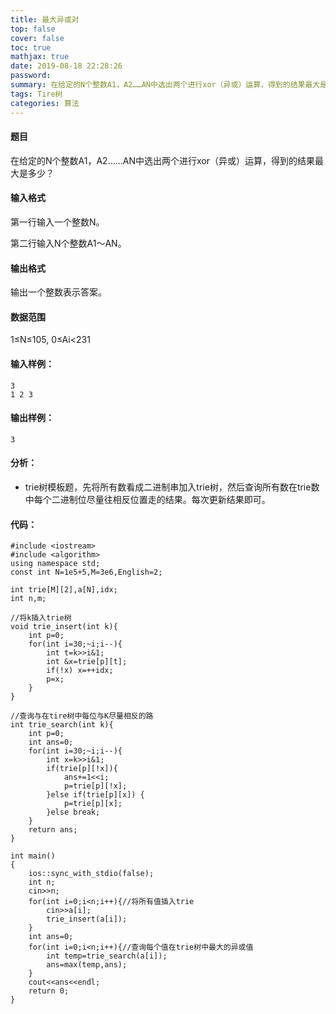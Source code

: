 ```yaml
---
title: 最大异或对
top: false
cover: false
toc: true
mathjax: true
date: 2019-08-18 22:28:26
password:
summary: 在给定的N个整数A1，A2……AN中选出两个进行xor（异或）运算，得到的结果最大是多少？
tags: Tire树
categories: 算法
---
```


#### 题目
在给定的N个整数A1，A2……AN中选出两个进行xor（异或）运算，得到的结果最大是多少？

#### 输入格式
第一行输入一个整数N。

第二行输入N个整数A1～AN。

#### 输出格式
输出一个整数表示答案。

#### 数据范围
1≤N≤105,
0≤Ai<231
#### 输入样例：

    3
    1 2 3

#### 输出样例：

    3

#### 分析：

 - trie树模板题，先将所有数看成二进制串加入trie树，然后查询所有数在trie数中每个二进制位尽量往相反位置走的结果。每次更新结果即可。

#### 代码：

```
#include <iostream>
#include <algorithm>
using namespace std;
const int N=1e5+5,M=3e6,English=2;

int trie[M][2],a[N],idx;
int n,m;

//将k插入trie树 
void trie_insert(int k){
	int p=0;
	for(int i=30;~i;i--){
		int t=k>>i&1;
		int &x=trie[p][t];
		if(!x) x=++idx;
		p=x;
	}
}

//查询与在tire树中每位与K尽量相反的路 
int trie_search(int k){
	int p=0;
	int ans=0;
	for(int i=30;~i;i--){
		int x=k>>i&1;
		if(trie[p][!x]){
			ans+=1<<i;
			p=trie[p][!x];
		}else if(trie[p][x]) {
			p=trie[p][x];
		}else break;
	}
	return ans;
}

int main()
{
	ios::sync_with_stdio(false);
	int n;
	cin>>n;
	for(int i=0;i<n;i++){//将所有值插入trie 
		cin>>a[i];
		trie_insert(a[i]);
	}
	int ans=0;
	for(int i=0;i<n;i++){//查询每个值在trie树中最大的异或值 
		int temp=trie_search(a[i]);
		ans=max(temp,ans);
	}
	cout<<ans<<endl;
	return 0;
}
```

 
